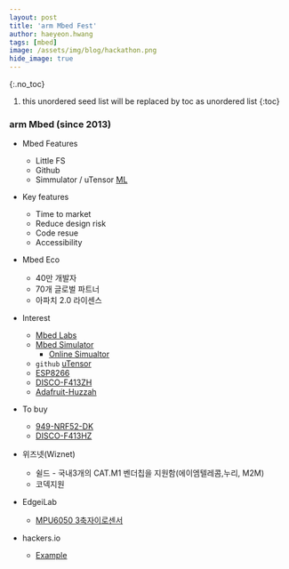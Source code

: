 ```yaml
---
layout: post
title: 'arm Mbed Fest' 
author: haeyeon.hwang
tags: [mbed]
image: /assets/img/blog/hackathon.png
hide_image: true
---
```


{:.no_toc}
1. this unordered seed list will be replaced by toc as unordered list
{:toc}

### arm Mbed (since 2013)
* Mbed Features
  * Little FS
  * Github
  * Simmulator / uTensor [ML](https://os.mbed.com/blog/entry/Mbed-and-Machine-Learning/)
  

* Key features
  * Time to market
  * Reduce design risk
  * Code resue
  * Accessibility

* Mbed Eco
  * 40만 개발자
  * 70개 글로벌 파트너
  * 아파치 2.0 라이센스

* Interest
  * [Mbed Labs](https://labs.mbed.com/)
  * [Mbed Simulator](https://os.mbed.com/blog/entry/introducing-mbed-simulator/)
    * [Online Simualtor](https://labs.mbed.com/simulator)
  * `github` [uTensor](https://github.com/utensor)
  * [ESP8266](https://os.mbed.com/teams/ESP8266/)
  * [DISCO-F413ZH](https://os.mbed.com/platforms/ST-Discovery-F413H/)
  * [Adafruit-Huzzah](https://os.mbed.com/components/Adafruit-Huzzah/)

* To buy
  * [949-NRF52-DK](https://www.digikey.kr/products/ko?keywords=949-NRF52-DK)
  * [DISCO-F413HZ](https://kr.mouser.com/ProductDetail/511-STM32F413H-DISCO)

* 위즈넷(Wiznet)
  * 쉴드 - 국내3개의 CAT.M1 벤더칩을 지원함(에이엠텔레콤,누리, M2M)
  * 코덱지원


* EdgeiLab
  * [MPU6050 3축자이로센서]()


* hackers.io
  * [Example](https://www.hackster.io/WolfxPac/simple-and-smart-robotic-arm-using-arduino-1ceda6)



  
